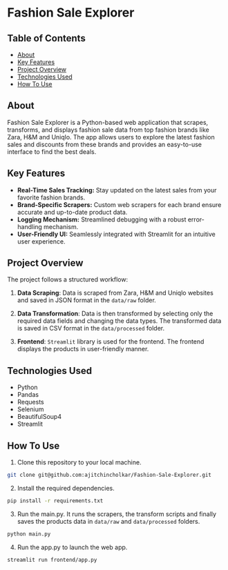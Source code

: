 # Fashion Sale Explorer

## Table of Contents

- [About](#about)
- [Key Features](#key-features)
- [Project Overview](#project-overview)
- [Technologies Used](#technologies-used)
- [How To Use](#how-to-use)

## About

Fashion Sale Explorer is a Python-based web application that scrapes, transforms, and displays fashion sale data from top fashion brands like Zara, H&M and Uniqlo. The app allows users to explore the latest fashion sales and discounts from these brands and provides an easy-to-use interface to find the best deals.

## Key Features

- **Real-Time Sales Tracking:** Stay updated on the latest sales from your favorite fashion brands.
- **Brand-Specific Scrapers:** Custom web scrapers for each brand ensure accurate and up-to-date product data.
- **Logging Mechanism:** Streamlined debugging with a robust error-handling mechanism.
- **User-Friendly UI:** Seamlessly integrated with Streamlit for an intuitive user experience.

## Project Overview

The project follows a structured workflow:

1. **Data Scraping**: Data is scraped from Zara, H&M and Uniqlo websites and saved in JSON format in the `data/raw` folder.

2. **Data Transformation**: Data is then transformed by selecting only the required data fields and changing the data types. The transformed data is saved in CSV format in the `data/processed` folder.

3. **Frontend**: `Streamlit` library is used for the frontend. The frontend displays the products in user-friendly manner.

## Technologies Used

- Python
- Pandas
- Requests
- Selenium
- BeautifulSoup4
- Streamlit

## How To Use

1. Clone this repository to your local machine.
  ```bash
  git clone git@github.com:ajitchincholkar/Fashion-Sale-Explorer.git
  ```

2. Install the required dependencies.
  ```bash
  pip install -r requirements.txt
  ```

3. Run the main.py. It runs the scrapers, the transform scripts and finally saves the products data in `data/raw` and `data/processed` folders.
  ```bash
  python main.py
  ```

4. Run the app.py to launch the web app.
  ```bash
  streamlit run frontend/app.py
  ```